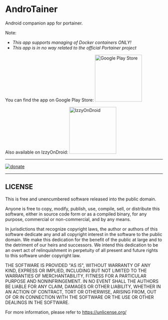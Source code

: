 # AndroTainer
Android companion app for portainer.

Note: 
- _This app supports managing of Docker containers ONLY!_
- *This app is in no way related to the official Portainer project*

You can find the app on Google Play Store:
<a href="https://play.google.com/store/apps/details?id=com.dokeraj.androtainer"> <img src="https://i.imgur.com/GQuE8q7.png" alt="Google Play Store" width="150"/> </a>


Also available on IzzyOnDroid: 
<a href="https://apt.izzysoft.de/fdroid/index/apk/com.dokeraj.androtainer/"> <img src="https://gitlab.com/IzzyOnDroid/repo/-/raw/master/assets/IzzyOnDroid.png" alt="IzzyOnDroid" width="150"/> </a>


---------------------------------------------
[![donate](https://i.imgur.com/BTVI4EQ.png)](https://donate.dokeraj.cc)

------------------------------------------------

## LICENSE

This is free and unencumbered software released into the public domain.

Anyone is free to copy, modify, publish, use, compile, sell, or distribute this software, either in source code form or as a compiled binary, for any purpose, commercial or non-commercial, and by any means.

In jurisdictions that recognize copyright laws, the author or authors of this software dedicate any and all copyright interest in the software to the public domain. We make this dedication for the benefit of the public at large and to the detriment of our heirs and successors. We intend this dedication to be an overt act of relinquishment in perpetuity of all present and future rights to this software under copyright law.

THE SOFTWARE IS PROVIDED "AS IS", WITHOUT WARRANTY OF ANY KIND, EXPRESS OR IMPLIED, INCLUDING BUT NOT LIMITED TO THE WARRANTIES OF MERCHANTABILITY, FITNESS FOR A PARTICULAR PURPOSE AND NONINFRINGEMENT. IN NO EVENT SHALL THE AUTHORS BE LIABLE FOR ANY CLAIM, DAMAGES OR OTHER LIABILITY, WHETHER IN AN ACTION OF CONTRACT, TORT OR OTHERWISE, ARISING FROM, OUT OF OR IN CONNECTION WITH THE SOFTWARE OR THE USE OR OTHER DEALINGS IN THE SOFTWARE.

For more information, please refer to <https://unlicense.org/>
